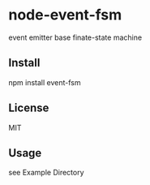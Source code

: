 node-event-fsm
===============

event emitter base finate-state machine

Install
-------
npm install event-fsm

License
-------
MIT

Usage
-----
see Example Directory

